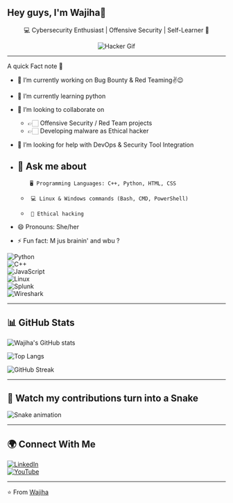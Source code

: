 ##  Hey guys, I'm Wajiha👋


<div align="center">
  
💻 Cybersecurity Enthusiast | Offensive Security | Self-Learner 🚀  

![Hacker Gif](https://media.giphy.com/media/L1R1tvI9svkIWwpVYr/giphy.gif)

</div>

---
A quick Fact note 💫

- 🔭 I’m currently working on Bug Bounty & Red Teaming✌😉 

- 🌱 I’m currently learning python 

- 👯 I’m looking to collaborate on

  - 
       👉🏻 Offensive Security / Red Team projects
  -
       👉🏻 Developing malware as Ethical hacker

- 🤔 I’m looking for help with DevOps & Security Tool Integration 
  
- 💬 Ask me about
  - 
          🖥 Programming Languages: C++, Python, HTML, CSS
  -
         💻 Linux & Windows commands (Bash, CMD, PowerShell)
  -
         🔐 Ethical hacking

- 😄 Pronouns: She/her 

- ⚡ Fun fact: M jus brainin' and wbu ? 

![Python](https://img.shields.io/badge/Python-14354C?style=for-the-badge&logo=python&logoColor=white)  
![C++](https://img.shields.io/badge/C++-00599C?style=for-the-badge&logo=cplusplus&logoColor=white)  
![JavaScript](https://img.shields.io/badge/JavaScript-323330?style=for-the-badge&logo=javascript&logoColor=f7df1e)  
![Linux](https://img.shields.io/badge/Linux-FCC624?style=for-the-badge&logo=linux&logoColor=black)  
![Splunk](https://img.shields.io/badge/Splunk-000000?style=for-the-badge&logo=splunk&logoColor=white)  
![Wireshark](https://img.shields.io/badge/Wireshark-1679A7?style=for-the-badge&logo=wireshark&logoColor=white)  

---

## 📊 GitHub Stats  

![Wajiha's GitHub stats](https://github-readme-stats.vercel.app/api?username=Crypto-Void787&show_icons=true&theme=radical)  

![Top Langs](https://github-readme-stats.vercel.app/api/top-langs/?username=Crypto-Void787&layout=compact&theme=radical)  

![GitHub Streak](https://streak-stats.demolab.com?user=Crypto-Void787&theme=radical)  

---

## 🐍 Watch my contributions turn into a Snake  
![Snake animation](https://github.com/Crypto-Void787/Crypto-Void787/blob/output/github-contribution-grid-snake.svg)  

---

## 🌍 Connect With Me  

[![LinkedIn](https://img.shields.io/badge/LinkedIn-blue?style=for-the-badge&logo=linkedin)](https://www.linkedin.com/in/wajiha-arif/)  
[![YouTube](https://img.shields.io/badge/YouTube-FF0000?style=for-the-badge&logo=youtube&logoColor=white)](https://www.youtube.com/@Zeroday_overloa)

---

⭐️ From [Wajiha](https://github.com/Crypto-Void787)  
